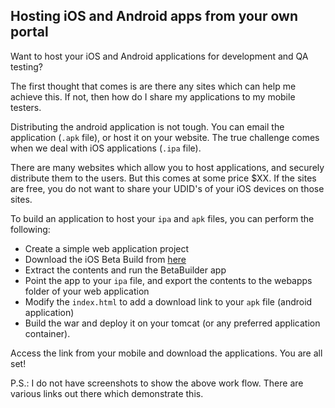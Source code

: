 Hosting iOS and Android apps from your own portal
---

Want to host your iOS and Android applications for development and QA testing?

The first thought that comes is are there any sites which can help me achieve this.
If not, then how do I share my applications to my mobile testers.

Distributing the android application is not tough. You can email the application (`.apk` file), or host it on your website.
The true challenge comes when we deal with iOS applications (`.ipa` file).

There are many websites which allow you to host applications, and securely distribute them to the users. But this comes at some price $XX. If the sites are free, you do not want to share your UDID's of your iOS devices on those sites.

To build an application to host your `ipa` and `apk` files, you can perform the following:

- Create a simple web application project
- Download the iOS Beta Build from [here](http://media.ratevegas.com/BetaBuilder.app.zip)
- Extract the contents and run the BetaBuilder app
- Point the app to your `ipa` file, and export the contents to the webapps folder of your web application
- Modify the `index.html` to add a download link to your `apk` file (android application)
- Build the war and deploy it on your tomcat (or any preferred application container).

Access the link from your mobile and download the applications. You are all set!

P.S.: I do not have screenshots to show the above work flow. There are various links out there which demonstrate this.
